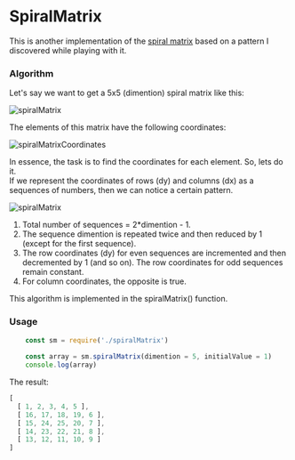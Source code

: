 # SpiralMatrix

This is another implementation of the [spiral matrix](http://rosettacode.org/wiki/Spiral_matrix) based on a pattern I discovered while playing with it.

### Algorithm
Let's say we want to get a 5x5 (dimention) spiral matrix like this:

![spiralMatrix](https://github.com/victorizbitskiy/spiralMatrix/blob/main/docs/img/spiralMatrix_5x5.svg)

The elements of this matrix have the following coordinates:

![spiralMatrixCoordinates](https://github.com/victorizbitskiy/spiralMatrix/blob/main/docs/img/spiralMatrix_5x5_coordinates.svg)

In essence, the task is to find the coordinates for each element. So, lets do it.  
If we represent the coordinates of rows (dy) and columns (dx) as a sequences of numbers, then we can notice a certain pattern.

![spiralMatrix](https://github.com/victorizbitskiy/spiralMatrix/blob/main/docs/img/spiralMatrix-5x5_table.svg)

1. Total number of sequences = 2*dimention - 1.
2. The sequence dimention is repeated twice and then reduced by 1 (except for the first sequence).
3. The row coordinates (dy) for even sequences are incremented and then decremented by 1 (and so on). The row coordinates for odd sequences remain constant.
4. For column coordinates, the opposite is true.

This algorithm is implemented in the spiralMatrix() function.

### Usage
```javascript
    const sm = require('./spiralMatrix')
    
    const array = sm.spiralMatrix(dimention = 5, initialValue = 1)
    console.log(array)
```  
The result:
```javascript
[
  [ 1, 2, 3, 4, 5 ],    
  [ 16, 17, 18, 19, 6 ],
  [ 15, 24, 25, 20, 7 ],
  [ 14, 23, 22, 21, 8 ],
  [ 13, 12, 11, 10, 9 ] 
]
```


